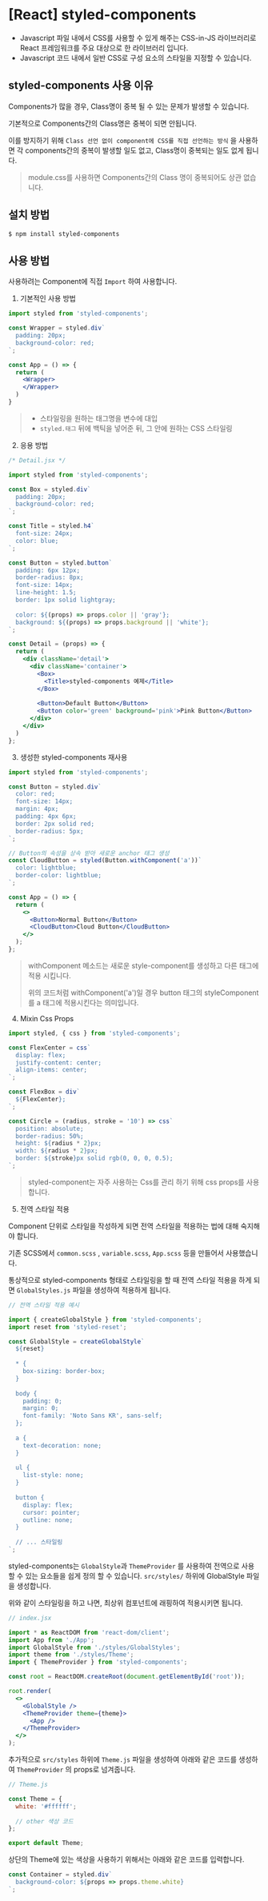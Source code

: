 # [React] styled-components

- Javascript 파일 내에서 CSS를 사용할 수 있게 해주는 CSS-in-JS 라이브러리로 React 프레임워크를 주요 대상으로 한 라이브러리 입니다.
- Javascript 코드 내에서 일반 CSS로 구성 요소의 스타일을 지정할 수 있습니다.



## styled-components 사용 이유

Components가 많을 경우, Class명이 중복 될 수 있는 문제가 발생할 수 있습니다.

기본적으로 Components간의 Class명은 중복이 되면 안됩니다.

이를 방지하기 위해 `Class 선언 없이 component에 CSS를 직접 선언하는 방식` 을 사용하면 각 components간의 중복이 발생할 일도 없고, Class명이 중복되는 일도 없게 됩니다.

> module.css를 사용하면 Components간의 Class 명이 중복되어도 상관 없습니다.



## 설치 방법

``` bash
$ npm install styled-components
```



## 사용 방법

사용하려는 Component에 직접 `Import` 하여 사용합니다.

1. 기본적인 사용 방법

``` jsx
import styled from 'styled-components';

const Wrapper = styled.div`
  padding: 20px;
  background-color: red;
`;

const App = () => {
  return (
    <Wrapper>
    </Wrapper>
  )
}
```

> - 스타일링을 원하는 태그명을 변수에 대입
> - `styled.태그` 뒤에 백틱을 넣어준 뒤, 그 안에 원하는 CSS 스타일링



2. 응용 방법

``` jsx
/* Detail.jsx */

import styled from 'styled-components';

const Box = styled.div`
  padding: 20px;
  background-color: red;
`;

const Title = styled.h4`
  font-size: 24px;
  color: blue;
`;

const Button = styled.button`
  padding: 6px 12px;
  border-radius: 8px;
  font-size: 14px;
  line-height: 1.5;
  border: 1px solid lightgray;
  
  color: ${(props) => props.color || 'gray'};
  background: ${(props) => props.background || 'white'};
`;

const Detail = (props) => {
  return (
    <div className='detail'>
      <div className='container'>
        <Box>
          <Title>styled-components 예제</Title>
        </Box>
        
        <Button>Default Button</Button>
        <Button color='green' background='pink'>Pink Button</Button>
      </div>
    </div>
  )
};
```



3. 생성한 styled-components 재사용

``` jsx
import styled from 'styled-components';

const Button = styled.div`
  color: red;
  font-size: 14px;
  margin: 4px;
  padding: 4px 6px;
  border: 2px solid red;
  border-radius: 5px;
`;

// Button의 속성을 상속 받아 새로운 anchor 태그 생성
const CloudButton = styled(Button.withComponent('a'))`
  color: lightblue;
  border-color: lightblue;
`;

const App = () => {
  return (
    <>
      <Button>Normal Button</Button>
      <CloudButton>Cloud Button</CloudButton>
    </>
  );
};
```

> withComponent 메소드는 새로운 style-component를 생성하고 다른 태그에 적용 시킵니다.
>
> 위의 코드처럼 withComponent('a')일 경우 button 태그의 styleComponent를 a 태그에 적용시킨다는 의미입니다.



4. Mixin Css Props

```jsx
import styled, { css } from 'styled-components';

const FlexCenter = css`
  display: flex;
  justify-content: center;
  align-items: center;
`;

const FlexBox = div`
  ${FlexCenter};
`;

const Circle = (radius, stroke = '10') => css`
  position: absolute;
  border-radius: 50%;
  height: ${radius * 2}px;
  width: ${radius * 2}px;
  border: ${stroke}px solid rgb(0, 0, 0, 0.5);
`;
```

> styled-component는 자주 사용하는 Css를 관리 하기 위해 css props를 사용합니다.



5. 전역 스타일 적용

Component 단위로 스타일을 작성하게 되면 전역 스타일을 적용하는 법에 대해 숙지해야 합니다.

기존 SCSS에서 `common.scss` , `variable.scss`, `App.scss` 등을 만들어서 사용했습니다.

통상적으로 styled-components 형태로 스타일링을 할 때 전역 스타일 적용을 하게 되면 `GlobalStyles.js` 파일을 생성하여 적용하게 됩니다.

``` js
// 전역 스타일 적용 예시

import { createGlobalStyle } from 'styled-components';
import reset from 'styled-reset';

const GlobalStyle = createGlobalStyle`
  ${reset}
  
  * {
    box-sizing: border-box;
  }
  
  body {
    padding: 0;
    margin: 0;
    font-family: 'Noto Sans KR', sans-self;
  };
  
  a {
    text-decoration: none;
  }
  
  ul {
    list-style: none;
  }
  
  button {
    display: flex;
    cursor: pointer;
    outline: none;
  }
  
  // ... 스타일링
`;
```



styled-components는 `GlobalStyle`과 `ThemeProvider` 를 사용하여 전역으로 사용할 수 있는 요소들을 쉽게 정의 할 수 있습니다. `src/styles/` 하위에 GlobalStyle 파일을 생성합니다.

위와 같이 스타일링을 하고 나면, 최상위 컴포넌트에 래핑하여 적용시키면 됩니다.

``` jsx
// index.jsx

import * as ReactDOM from 'react-dom/client';
import App from './App';
import GlobalStyle from './styles/GlobalStyles';
import theme from './styles/Theme';
import { ThemeProvider } from 'styled-components';

const root = ReactDOM.createRoot(document.getElementById('root'));

root.render(
  <>
    <GlobalStyle />
    <ThemeProvider theme={theme}>
      <App />
    </ThemeProvider>
  </>
);
```



추가적으로 `src/styles` 하위에 `Theme.js` 파일을 생성하여 아래와 같은 코드를 생성하여 `ThemeProvider` 의 props로 넘겨줍니다.

``` js
// Theme.js

const Theme = {
  white: '#ffffff';
  
  // other 색상 코드 
};

export default Theme;
```



상단의 Theme에 있는 색상을 사용하기 위해서는 아래와 같은 코드를 입력합니다.

``` js
const Container = styled.div`
  background-color: ${props => props.theme.white}
`;
```



